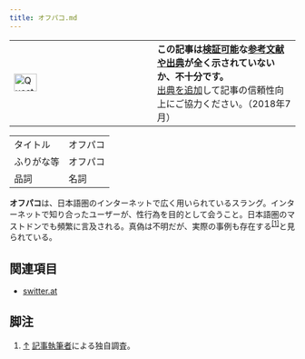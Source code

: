 ```yaml
---
title: オフパコ.md
---
```

<div>

<table role="presentation">
<colgroup>
<col style="width: 50%" />
<col style="width: 50%" />
</colgroup>
<tbody>
<tr class="odd">
<td><div>
<img src="/images/thumb/6/64/Question_book-4.svg/40px-Question_book-4.svg.png" srcset="/images/thumb/6/64/Question_book-4.svg/60px-Question_book-4.svg.png 1.5x, /images/thumb/6/64/Question_book-4.svg/80px-Question_book-4.svg.png 2x" width="40" height="31" alt="Question book-4.svg" />
</div></td>
<td><div>
<strong>この記事は<a href="https://ja.wikipedia.org/wiki/%E6%A4%9C%E8%A8%BC%E5%8F%AF%E8%83%BD%E6%80%A7" title="wikipedia:検証可能性">検証可能</a>な<a href="https://ja.wikipedia.org/wiki/%E4%BF%A1%E9%A0%BC%E3%81%A7%E3%81%8D%E3%82%8B%E6%83%85%E5%A0%B1%E6%BA%90" title="wikipedia:信頼できる情報源">参考文献や出典</a>が全く示されていないか、不十分です。</strong><br />
<a href="https://ja.wikipedia.org/wiki/%E5%87%BA%E5%85%B8%E3%82%92%E6%98%8E%E8%A8%98%E3%81%99%E3%82%8B" title="wikipedia:出典を明記する">出典を追加</a>して記事の信頼性向上にご協力ください。<span class="small">（2018年7月）</span>
</div></td>
</tr>
</tbody>
</table>

|            |          |
|------------|----------|
| タイトル   | オフパコ |
| ふりがな等 | オフパコ |
| 品詞       | 名詞     |

  
**オフパコ**は、日本語圏のインターネットで広く用いられているスラング。インターネットで知り合ったユーザーが、性行為を目的として会うこと。日本語圏のマストドンでも頻繁に言及される。真偽は不明だが、実際の事例も存在する<sup>[\[1\]](#cite_note-1)</sup>と見られている。

## 関連項目

-   [switter.at](/Switter.at "Switter.at")

## 脚注

<div>

1.  [↑](#cite_ref-1) [記事執筆者](/%E5%88%A9%E7%94%A8%E8%80%85:Hakabahitoyo "利用者:Hakabahitoyo")による独自調査。

</div>

</div>

